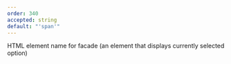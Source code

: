 ```yaml
---
order: 340
accepted: string
default: "'span'"
---
```

HTML element name for facade (an element that displays currently selected option)
